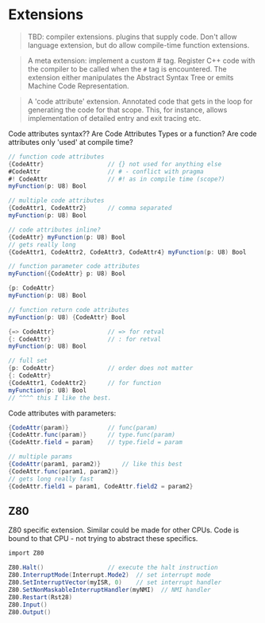 # Extensions

> TBD: compiler extensions. plugins that supply code. Don't allow language extension, but do allow compile-time function extensions.

> A meta extension: implement a custom # tag. Register C++ code with the compiler to be called when the `#` tag is encountered. The extension either manipulates the Abstract Syntax Tree or emits Machine Code Representation.

> A 'code attribute' extension. Annotated code that gets in the loop for generating the code for that scope. This, for instance, allows implementation of detailed entry and exit tracing etc.

Code attributes syntax?? Are Code Attributes Types or a function? Are code attributes only 'used' at compile time?

```C#
// function code attributes
{CodeAttr}                  // {} not used for anything else
#CodeAttr                   // # - conflict with pragma
#! CodeAttr                 // #! as in compile time (scope?)
myFunction(p: U8) Bool

// multiple code attributes
{CodeAttr1, CodeAttr2}      // comma separated
myFunction(p: U8) Bool

// code attributes inline?
{CodeAttr} myFunction(p: U8) Bool
// gets really long
{CodeAttr1, CodeAttr2, CodeAttr3, CodeAttr4} myFunction(p: U8) Bool

// function parameter code attributes
myFunction({CodeAttr} p: U8) Bool

{p: CodeAttr}
myFunction(p: U8) Bool

// function return code attributes
myFunction(p: U8) {CodeAttr} Bool

{=> CodeAttr}               // => for retval
{: CodeAttr}                // : for retval
myFunction(p: U8) Bool

// full set
{p: CodeAttr}               // order does not matter
{: CodeAttr}
{CodeAttr1, CodeAttr2}      // for function
myFunction(p: U8) Bool
// ^^^^ this I like the best.
```

Code attributes with parameters:

```C#
{CodeAttr(param)}           // func(param)
{CodeAttr.func(param)}      // type.func(param)
{CodeAttr.field = param}    // type.field = param

// multiple params
{CodeAttr(param1, param2)}      // like this best
{CodeAttr.func(param1, param2)}
// gets long really fast
{CodeAttr.field1 = param1, CodeAttr.field2 = param2}
```

## Z80

Z80 specific extension. Similar could be made for other CPUs. Code is bound to that CPU - not trying to abstract these specifics.

```C#
import Z80

Z80.Halt()                  // execute the halt instruction
Z80.InterruptMode(Interrupt.Mode2)  // set interrupt mode
Z80.SetInterruptVector(myISR, 0)    // set interrupt handler
Z80.SetNonMaskableInterruptHandler(myNMI)  // NMI handler
Z80.Restart(Rst28)
Z80.Input()
Z80.Output()
```
